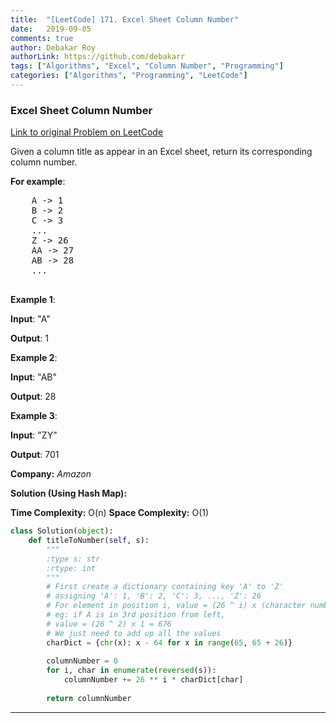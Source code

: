 ```yaml
---
title:  "[LeetCode] 171. Excel Sheet Column Number"
date:   2019-09-05
comments: true
author: Debakar Roy
authorLink: https://github.com/debakarr
tags: ["Algorithms", "Excel", "Column Number", "Programming"]
categories: ["Algorithms", "Programming", "LeetCode"]
---
```


### Excel Sheet Column Number
 
[Link to original Problem on LeetCode](https://leetcode.com/problems/excel-sheet-column-number)

Given a column title as appear in an Excel sheet, return its corresponding column number.

**For example**:

<pre>
    A -> 1
    B -> 2
    C -> 3
    ...
    Z -> 26
    AA -> 27
    AB -> 28 
    ...

</pre>

**Example 1**:

**Input**: "A"

**Output**: 1


**Example 2**:

**Input**: "AB"

**Output**: 28


**Example 3**:

**Input**: "ZY"

**Output**: 701

**Company:**
*Amazon*

**Solution (Using Hash Map):**

**Time Complexity:** O(n)
**Space Complexity:** O(1)

```python
class Solution(object):
    def titleToNumber(self, s):
        """
        :type s: str
        :rtype: int
        """
        # First create a dictionary containing key 'A' to 'Z' 
        # assigning 'A': 1, 'B': 2, 'C': 3, ..., 'Z': 26
        # For element in position i, value = (26 ^ i) x (character number)
        # eg: if A is in 3rd position from left,
        # value = (26 ^ 2) x 1 = 676
        # We just need to add up all the values
        charDict = {chr(x): x - 64 for x in range(65, 65 + 26)}
        
        columnNumber = 0
        for i, char in enumerate(reversed(s)):
            columnNumber += 26 ** i * charDict[char]
            
        return columnNumber
```

<hr><br />
